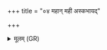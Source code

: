 +++
title = "०४ महान् मही अस्कभायद्"

+++
<details><summary>मूलम् (GR)</summary>

महान् मही अस्कभायद् वि जातो  
द्यां द्वितः पार्थिवं च रजः ।  
स बुध्नाद् आष्ट्र जनुषाभ्य् अग्रं  
बृहस्पतिर् देवता तस्य सम्राट् ॥
</details>